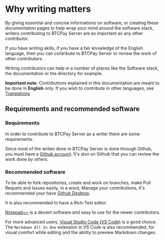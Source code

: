 # Why writing matters

By giving essential and concise informations on software, or creating these documentation pages to help wrap your mind around the software stack, writers contributing to BTCPay Server are as important as any other contributor.

If you have writing skills, if you have a fair knowledge of the English language, then you can contribute to BTCPay Server or review the work of other contributors.

Writing contributors can help in a number of places like the Software stack, the documentation or the directory for example.


**Important note**: Contributions explained in this documentation are meant to be done in **English** only. If you wish to contribute in other languages, see [Translations](../ContributeTranslate.md/)

## Requirements and recommended software

### Requirements

In order to contribute to BTCPay Server as a writer there are some requirements.

Since most of the writen done in BTCPay Server is done through Github, you must have a [Github account](https://github.com/).
It's also on Github that you can review the work done by others.

### Recommended software

To be able to fork repositories, create and work on branches, make Pull Requets and Issues easily, in a word, Manage your contributions, it's recommended your have [Github Desktop](https://desktop.github.com/).

It is also recommended to have a Rich-Text editor.

[Notepad++](https://notepad-plus-plus.org/downloads/) is a decent software and easy to use for the newer contributors.

For more advanced users, [Visual Studio Code (VS Code)](https://visualstudio.microsoft.com/) is a good choice.
The `Markdown All In One` extension in VS Code is also recommended, for visual comfort while editing and the ability to preview Markdown changes.